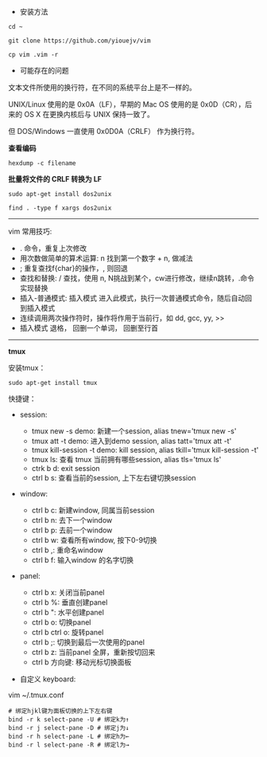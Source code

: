 - 安装方法

`cd ~`

`git clone https://github.com/yiouejv/vim`

`cp vim .vim -r`

- 可能存在的问题

文本文件所使用的换行符，在不同的系统平台上是不一样的。

UNIX/Linux 使用的是 0x0A（LF），早期的 Mac OS 使用的是 0x0D（CR），后来的 OS X 在更换内核后与 UNIX 保持一致了。

但 DOS/Windows 一直使用 0x0D0A（CRLF） 作为换行符。

**查看编码**

`hexdump -c filename`

**批量将文件的 CRLF 转换为 LF**

`sudo apt-get install dos2unix`

`find . -type f	xargs dos2unix`

---------------------------
vim 常用技巧:

- . 命令，重复上次修改
- 用次数做简单的算术运算: n<C-a> 找到第一个数字 + n, <C-x> 做减法
- ; 重复查找f{char}的操作，, 则回退
- 查找和替换: / 查找，使用 n, N挑战到某个，cw进行修改，继续n跳转，.命令实现替换
- 插入-普通模式: 插入模式<C-o> 进入此模式，执行一次普通模式命令，随后自动回到插入模式
- 连续调用两次操作符时，操作将作用于当前行，如 dd, gcc, yy, >>
- 插入模式 <C-h> 退格，<C-w> 回删一个单词，<C-u> 回删至行首

-------------------------

**tmux**

安装tmux：

`sudo apt-get install tmux`

快捷键：

- session:
    - tmux new -s demo: 新建一个session, alias tnew='tmux new -s'
    - tmux att -t demo: 进入到demo session, alias tatt='tmux att -t'
    - tmux kill-session -t demo: kill session, alias tkill='tmux kill-session -t'
    - tmux ls: 查看 tmux 当前拥有哪些session, alias tls='tmux ls'
    - ctrk b d: exit session
    - ctrl b s: 查看当前的session, 上下左右键切换session

- window:
    - ctrl b c: 新建window, 同属当前session
    - ctrl b n: 去下一个window
    - ctrl b p: 去前一个window
    - ctrl b w: 查看所有window, 按下0-9切换
    - ctrl b ,: 重命名window
    - ctrl b f: 输入window 的名字切换

- panel:
    - ctrl b x: 关闭当前panel
    - ctrl b %: 垂直创建panel
    - ctrl b ": 水平创建panel
    - ctrl b o: 切换panel
    - ctrl b ctrl o: 旋转panel
    - ctrl b ;: 切换到最后一次使用的panel
    - ctrl b z: 当前panel 全屏，重新按切回来
    - ctrl b 方向键: 移动光标切换面板

- 自定义 keyboard:

vim ~/.tmux.conf

```
# 绑定hjkl键为面板切换的上下左右键
bind -r k select-pane -U # 绑定k为↑
bind -r j select-pane -D # 绑定j为↓
bind -r h select-pane -L # 绑定h为←
bind -r l select-pane -R # 绑定l为→
```
